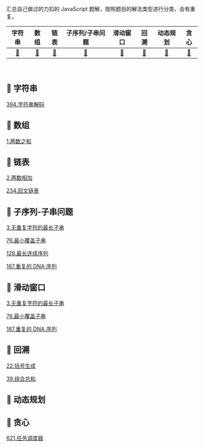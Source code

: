 汇总自己做过的力扣的 JavaScript 题解，按照题目的解法类型进行分类，会有重复。

|         字符串         |           数组           |             链表             |         子序列/子串问题         |           滑动窗口           |          回溯          |          动态规划          |               贪心               |
| :--------------------: | :----------------------: | :--------------------------: | :-----------------------------: | :--------------------------: | :--------------------: | :------------------------: | :------------------------------: |
| [:corn:](#corn-字符串) | [:tomato:](#tomato-数组) | [:eggplant:](#eggplant-链表) | [:pear:](#pear-子序列-子串问题) | [:banana:](#banana-滑动窗口) | [:melon:](#melon-回溯) | [:peach:](#peach-动态规划) | [:strawberry:](#strawberry-贪心) |

<br>

## :corn: 字符串

[394.字符串解码](力扣/394.字符串解码.md)

## :tomato: 数组

[1.两数之和](力扣/1.两数之和.md)

## :eggplant: 链表

[2.两数相加](力扣/2.两数相加.md)

[234.回文链表](力扣/234.回文链表.md)

## :pear: 子序列-子串问题

[3.无重复字符的最长子串](力扣/3.无重复字符的最长子串.md)

[76.最小覆盖子串](力扣/76.最小覆盖子串.md)

[128.最长连续序列](力扣/128.最长连续序列.md)

[187.重复的 DNA 序列](力扣/187.重复的DNA序列.md)

## :banana: 滑动窗口

[3.无重复字符的最长子串](力扣/3.无重复字符的最长子串.md)

[76.最小覆盖子串](力扣/76.最小覆盖子串.md)

[187.重复的 DNA 序列](力扣/187.重复的DNA序列.md)

## :melon: 回溯

[22.括号生成](力扣/22.括号生成.md)

[39.组合总和](https://github.com/GuYueJiaJie/blog/blob/master/%E7%AE%97%E6%B3%95%E4%B8%8E%E6%95%B0%E6%8D%AE%E7%BB%93%E6%9E%84/%E5%8A%9B%E6%89%A3/39.%E7%BB%84%E5%90%88%E6%80%BB%E6%95%B0.md)

## :peach: 动态规划

## :strawberry: 贪心

[621.任务调度器](力扣/621.任务调度器.md)

